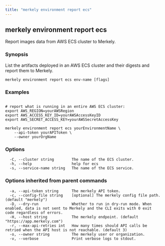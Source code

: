 ```yaml
---
title: "merkely environment report ecs"
---
```


## merkely environment report ecs

Report images data from AWS ECS cluster to Merkely.

### Synopsis


List the artifacts deployed in an AWS ECS cluster and their digests 
and report them to Merkely. 


```shell
merkely environment report ecs env-name [flags]
```

### Examples

```shell

# report what is running in an entire AWS ECS cluster:
export AWS_REGION=yourAWSRegion
export AWS_ACCESS_KEY_ID=yourAWSAccessKeyID
export AWS_SECRET_ACCESS_KEY=yourAWSSecretAccessKey

merkely environment report ecs yourEnvironmentName \
	--api-token yourAPIToken \
	--owner yourOrgName

```

### Options

```
  -C, --cluster string        The name of the ECS cluster.
  -h, --help                  help for ecs
  -s, --service-name string   The name of the ECS service.
```

### Options inherited from parent commands

```
  -a, --api-token string      The merkely API token.
  -c, --config-file string    [optional] The merkely config file path. (default "merkely")
  -D, --dry-run               Whether to run in dry-run mode. When enabled, data is not sent to Merkely and the CLI exits with 0 exit code regardless of errors.
  -H, --host string           The merkely endpoint. (default "https://app.merkely.com")
  -r, --max-api-retries int   How many times should API calls be retried when the API host is not reachable. (default 3)
  -o, --owner string          The merkely user or organization.
  -v, --verbose               Print verbose logs to stdout.
```

